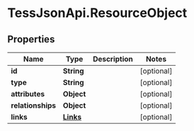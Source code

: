 # TessJsonApi.ResourceObject

## Properties

Name | Type | Description | Notes
------------ | ------------- | ------------- | -------------
**id** | **String** |  | [optional] 
**type** | **String** |  | [optional] 
**attributes** | **Object** |  | [optional] 
**relationships** | **Object** |  | [optional] 
**links** | [**Links**](Links.md) |  | [optional] 


